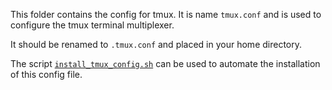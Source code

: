 This folder contains the config for tmux. It is name `tmux.conf` and is used to configure the tmux terminal multiplexer.

It should be renamed to `.tmux.conf` and placed in your home directory.

The script [`install_tmux_config.sh`](install_tmux_config.sh) can be used to automate the installation of this config
file.
